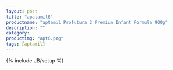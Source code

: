 ```yaml
---
layout: post
title: "apatamil6"
productname: "aptamil Profutura 2 Premium Infant Formula 900g"
description: ""
category: 
productimg: "apt6.png"
tags: [aptamil]
---
```

{% include JB/setup %}
